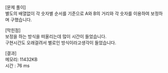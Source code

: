 [문제 풀이]<br>
별도의 배열없이 각 숫자별 순서를 기준으로 A와 B의 거리와 각 숫자를 이용하여 보정하며 구했습니다.

[막힌점]<br>
보정을 하는 방식을 떠올리는데 많이 시간이 들었습니다. <br>
구현시간도 오래걸려서 별로인 방식이라고생각이 들었습니다.

[결과]<br>
메모리: 11432KB <br>
시간 : 76 ms